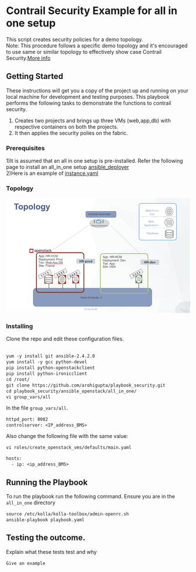 # Contrail Security Example for all in one setup

This script creates security policies for a demo topology. <br />
Note: This procedure follows a specific demo topology and it's encouraged to use same or similar topology to effectively show case Contrail Security.[More info](https://github.com/fashaikh7/Contrail-Security/wiki/Contrail-Security-with-OpenStack-and-Bare-Metal-Server)

## Getting Started

These instructions will get you a copy of the project up and running on your local machine for development and testing purposes. This playbook performs the following tasks to demonstrate the functions to contrail security. <br />
1) Creates two projects and brings up three VMs (web,app,db) with respective containers on both the projects. <br />
2) It then applies the security polies on the fabric.

### Prerequisites

1)It is assumed that an all in one setup is pre-installed.
Refer the following page to install an all_in_one setup [ansible_deployer](https://github.com/Juniper/contrail-ansible-deployer/wiki/Contrail-with-Kolla-Ocata)
<br />
2)Here is an example of [instance.yaml](./allinone_instance.yaml)<br />

### Topology
![Topology](./image/picture1.png)
### Installing

Clone the repo and edit these configuration files.

```

yum -y install git ansible-2.4.2.0
yum install -y gcc python-devel
pip install python-openstackclient
pip install python-ironicclient
cd /root/
git clone https://github.com/arohigupta/playbook_security.git
cd playbook_security/ansible_openstack/all_in_one/
vi group_vars/all
```

In the file `group_vars/all`.

```
httpd_port: 8082
controlserver: <IP_address_BMS>
```

Also change the following file with the same value:
```
vi roles/create_openstack_vms/defaults/main.yaml
```
```
hosts:
  - ip: <ip_address_BMS>
```
## Running the Playbook
To run the playbook run the following command. Ensure you are in the `all_in_one` directory

```
source /etc/kolla/kolla-toolbox/admin-openrc.sh
ansible-playbook playbook.yaml
```


## Testing the outcome.

Explain what these tests test and why

```
Give an example
```
